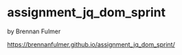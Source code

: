 assignment_jq_dom_sprint
========================

by Brennan Fulmer

https://brennanfulmer.github.io/assignment_jq_dom_sprint/
